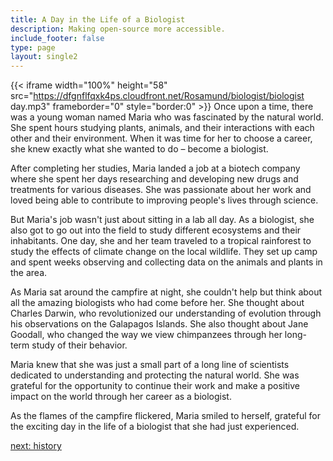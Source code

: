 ```yaml
---
title: A Day in the Life of a Biologist
description: Making open-source more accessible.
include_footer: false
type: page
layout: single2
---
```


{{< iframe width="100%" height="58" src="https://dfgnflfqxk4ps.cloudfront.net/Rosamund/biologist/biologist day.mp3" frameborder="0" style="border:0" >}}
Once upon a time, there was a young woman named Maria who was fascinated by the natural world. She spent hours studying plants, animals, and their interactions with each other and their environment. When it was time for her to choose a career, she knew exactly what she wanted to do – become a biologist.

After completing her studies, Maria landed a job at a biotech company where she spent her days researching and developing new drugs and treatments for various diseases. She was passionate about her work and loved being able to contribute to improving people's lives through science.

But Maria's job wasn't just about sitting in a lab all day. As a biologist, she also got to go out into the field to study different ecosystems and their inhabitants. One day, she and her team traveled to a tropical rainforest to study the effects of climate change on the local wildlife. They set up camp and spent weeks observing and collecting data on the animals and plants in the area.

As Maria sat around the campfire at night, she couldn't help but think about all the amazing biologists who had come before her. She thought about Charles Darwin, who revolutionized our understanding of evolution through his observations on the Galapagos Islands. She also thought about Jane Goodall, who changed the way we view chimpanzees through her long-term study of their behavior.

Maria knew that she was just a small part of a long line of scientists dedicated to understanding and protecting the natural world. She was grateful for the opportunity to continue their work and make a positive impact on the world through her career as a biologist.

As the flames of the campfire flickered, Maria smiled to herself, grateful for the exciting day in the life of a biologist that she had just experienced.


<a href="https://workdojos.com/biologist/history">next: history</a>

